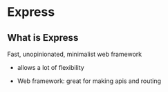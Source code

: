 # Express

## What is Express
Fast, unopinionated, minimalist web framework

- allows a lot of flexibility 


- Web framework: great for making apis and routing
